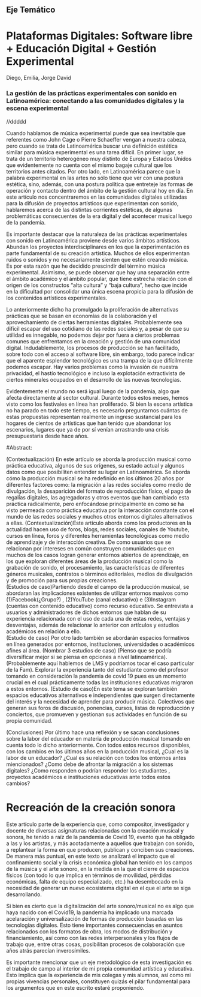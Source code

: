 ## Eje Temático

# Plataformas Digitales: Software libre +  Educación Digital + Gestión Experimental

Diego, Emilia, Jorge David


### La gestión de las prácticas experimentales con sonido en Latinoamérica: conectando a las comunidades digitales y la escena experimental 
//ddddd

Cuando hablamos de música experimental puede que sea inevitable que referentes como John Cage o Pierre Schaeffer vengan a nuestra cabeza, pero cuando se trata de Latinoamérica buscar una definición estética similar para música experimental es una tarea difícil. En primer lugar, se trata de un territorio heterogéneo muy distinto de Europa y Estados Unidos que evidentemente no cuenta con el mismo bagaje cultural que los territorios antes citados. Por otro lado, en Latinoamérica parece que la palabra experimental en las artes no sólo tiene que ver con una postura estética, sino, además, con una postura política que entreteje las formas de operación y contacto dentro del ámbito de la gestión cultural hoy en día. En este artículo nos concentraremos en las comunidades digitales utilizadas para la difusión de proyectos artísticos que experimentan con sonido, hablaremos acerca de las distintas corrientes estéticas, de algunas problemáticas consecuentes de la era digital y del acontecer musical luego de la pandemia. 

Es importante destacar que la naturaleza de las prácticas experimentales con sonido en Latinoamérica proviene desde varios ámbitos artísticos. Abundan los proyectos interdisciplinares en los que la experimentación es parte fundamental de su creación artística. Muchos de ellos experimentan ruidos o sonidos y no necesariamente sienten que estén creando música. Es por esta razón que he decidido prescindir del término música experimental. Asimismo, se puede observar que hay una separación entre el ámbito académico y el ámbito popular, que tiene estrecha relación con el origen de los constructos “alta cultura” y “baja cultura”, hecho que incide en la dificultad por consolidar una única escena propicia para la difusión de los contenidos artísticos experimentales. 


Lo anteriormente dicho ha promulgado la proliferación de alternativas prácticas que se basan en economías de la colaboración y el aprovechamiento de ciertas herramientas digitales. Probablemente sea difícil escapar del uso cotidiano de las redes sociales y, a pesar de que su utilidad es innegable, no podemos dejar por fuera a ciertos problemas comunes que enfrentamos en la creación y gestión de una comunidad digital. Indudablemente, los procesos de producción se han facilitado, sobre todo con el acceso al software libre, sin embargo, todo parece indicar que el aparente esplendor tecnológico es una trampa de la que difícilmente podemos escapar. Hay varios problemas como la invasión de nuestra privacidad, el hastío tecnológico e incluso la explotación extractivista de ciertos minerales ocupados en el desarrollo de las nuevas tecnologías. 

Evidentemente el mundo no será igual luego de la pandemia, algo que afecta directamente al sector cultural. Durante todos estos meses, hemos visto como los festivales en línea han proliferado. Si bien la escena artística no ha parado en todo este tiempo, es necesario preguntarnos cuántas de estas propuestas representan realmente un ingreso sustancial para los hogares de cientos de artísticas que han tenido que abandonar los escenarios, lugares que ya de por sí venían arrastrando una crisis presupuestaria desde hace años.  

#Abstract: 

(Contextualización) En este artículo se aborda la producción musical como práctica educativa, algunos de sus orígenes,  su estado actual y algunos datos como que posibiliten entender su lugar en Latinoamérica. Se aborda  cómo la producción musical se ha redefinido en los últimos 20 años por diferentes factores como: la migración a las redes sociales como medio de divulgación, la desaparición del formato de reproducción físico, el pago de regalías digitales, las agregadoras y otros eventos que han cambiado esta práctica radicalmente, pero enfocándose principalmente en como se ha visto permeada como  práctica educativa por la interacción constante con el mundo de las redes sociales y muchos otros entornos digitales alternativos a ellas. (Contextualización)Este artículo aborda como los productores en la actualidad hacen uso de foros, blogs, redes sociales, canales de Youtube, cursos en línea, foros y diferentes herramientas tecnológicas como medio de aprendizaje y de interacción creativa. De como usuarios que se relacionan por intereses en común construyen comunidades que en muchos de los casos logran generar entornos abiertos de aprendizaje, en los que exploran diferentes áreas de la producción musical como la grabación de sonido, el procesamiento, las características de diferentes géneros musicales, contratos o términos editoriales, medios de divulgación y de promoción para sus propias creaciones.    
(Estudios de caso)Partiendo desde el campo de la producción musical, se abordaran las implicaciones existentes de utilizar entornos masivos como (1)Facebook(¿Grupo?) , (2)YouTube (canal educativo) e (3)Instagram (cuentas con contenido educativo) como recurso educativo.  Se entrevista a usuarios y administradores de dichos entornos que hablan de su experiencia relacionada con el uso de cada una de estas redes, ventajas y desventajas, además de relacionar lo anterior con artículos y estudios académicos en relación a ello.   
(Estudio de caso) Por otro lado también se abordarán espacios formativos en línea generados por entornos, instituciones, universidades o académicos afines al área. (Nombrar 3 estudios de caso) (Pienso que se podría diversificar mejor si se piensa en opciones a nivel latinoamérica). (Probablemente aquí hablemos de LMS y podríamos tocar el caso particular de la Fam). Explorar la experiencia tanto del estudiante como del profesor tomando en consideración la pandemia de covid 19 pues es un momento crucial en el cual prácticamente todas las instituciones educativas migraron a estos entornos. 
(Estudio de caso)En este tema se exploran también espacios educativos alternativos e independientes que surgen directamente del interés y la necesidad de aprender para producir música. Colectivos que generan sus foros de discusión, ponencias, cursos, listas de reproducción y conciertos, que promueven y gestionan sus actividades en función de su propia comunidad. 

(Conclusiones) Por último hace una reflexión y se sacan conclusiones sobre la labor del educador en materia de producción musical tomando en cuenta todo lo dicho anteriormente. Con todos estos recursos disponibles, con los cambios en los últimos años en la producción musical, ¿Cual es la labor   de un educador? ¿Cual es su relación con todos los entornos antes miencionados? ¿Como debe de afrontar la migración a los sistemas digitales? ¿Como responden o podrían responder los estudiantes , proyectos académicos e instituciones educativas ante todos estos cambios? 

# Recreación de la creación sonora

Este artículo parte de la experiencia que, como compositor, investigador y docente de diversas asignaturas relacionadas con la creación musical y sonora, he tenido a raíz de la pandemia de Covid 19, evento que ha obligado a las y los artistas, y más acotadamente a aquellos que trabajan con sonido, a replantear la forma en que producen, publican y conciben sus creaciones. De manera más puntual, en este texto se analizará el impacto que el confinamiento social y la crisis económica global han tenido en los campos de la música y el arte sonoro, en la medida en la que el cierre de espacios físicos (con todo lo que implica en términos de movilidad, pérdidas económicas, falta de equipo especializado, etc.) ha desembocado en la necesidad de generar un nuevo ecosistema digital en el que el arte se siga desarrollando.

Si bien es cierto que la digitalización del arte sonoro/musical no es algo que haya nacido con el Covid19, la pandemia ha implicado una marcada acelaración y universalización de formas de producción basadas en las tecnologías digitales. Esto tiene importantes consecuencias en asuntos relacionados con los formatos de obra, los modos de distribución y financiamiento, así como con las redes interpersonales y los flujos de trabajo que, entre otras cosas, posibilitan procesos de colaboración que años atrás parecían inverosímiles. 

Es importante mencionar que un eje metodológico de esta investigación es el trabajo de campo al interior de mi propia comunidad artística y educativa. Esto implica que la experiencia de mis colegas y mis alumnos, así como mi propias vivencias personales, constituyen quizás el pilar fundamental para los argumentos que en este escrito estaré proponiendo. 




